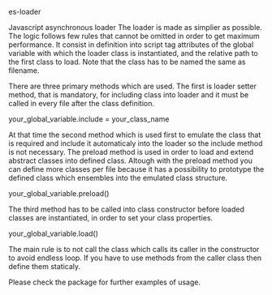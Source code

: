 es-loader

Javascript asynchronous loader
The loader is made as simplier as possible. The logic follows few rules that cannot be omitted in order to get maximum performance.
It consist in definition into script tag attributes of the global variable with which the loader class is instantiated, and the relative path to the first class to load.
Note that the class has to be named the same as filename.

<script src="src/loader.js" instance="your_global_variable" load="path_to/your_file_class_name"></script>

There are three primary methods which are used.
The first is loader setter method, that is mandatory, for including class into loader and it must be called in every file after the class definition.

your_global_variable.include = your_class_name

At that time the second method which is used first to emulate the class that is required and include it automaticaly into the loader so the include method is not necessary. The preload method is used in order to load and extend abstract classes into defined class. Altough with the preload method you can define more classes per file because it has a possibility to prototype the defined class which ensembles into the emulated class structure.

your_global_variable.preload()

The third method has to be called into class constructor before loaded classes are instantiated, in order to set your class properties.

your_global_variable.load()

The main rule is to not call the class which calls its caller in the constructor to avoid endless loop. If you have to use methods from the caller class then define them staticaly.

Please check the package for further examples of usage.

